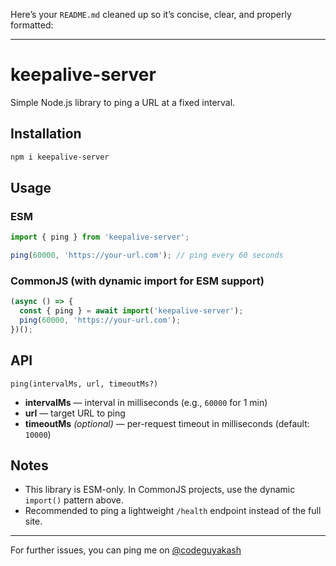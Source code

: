 Here’s your `README.md` cleaned up so it’s concise, clear, and properly formatted:

---

# keepalive-server

Simple Node.js library to ping a URL at a fixed interval.

## Installation

```bash
npm i keepalive-server
```

## Usage

### ESM

```js
import { ping } from 'keepalive-server';

ping(60000, 'https://your-url.com'); // ping every 60 seconds
```

### CommonJS (with dynamic import for ESM support)

```js
(async () => {
  const { ping } = await import('keepalive-server');
  ping(60000, 'https://your-url.com');
})();
```

## API

`ping(intervalMs, url, timeoutMs?)`

- **intervalMs** — interval in milliseconds (e.g., `60000` for 1 min)
- **url** — target URL to ping
- **timeoutMs** _(optional)_ — per-request timeout in milliseconds (default: `10000`)

## Notes

- This library is ESM-only. In CommonJS projects, use the dynamic `import()` pattern above.
- Recommended to ping a lightweight `/health` endpoint instead of the full site.

---

For further issues, you can ping me on [@codeguyakash](https://x.com/codeguyakash)
